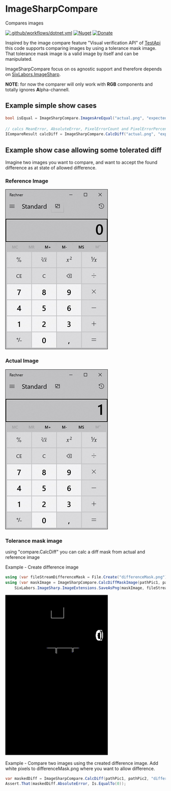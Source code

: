 # ImageSharpCompare

Compares images

[![.github/workflows/dotnet.yml](https://github.com/Codeuctivity/ImageSharp.Compare/actions/workflows/dotnet.yml/badge.svg)](https://github.com/Codeuctivity/ImageSharp.Compare/actions/workflows/dotnet.yml) [![Nuget](https://img.shields.io/nuget/v/Codeuctivity.ImageSharpCompare.svg)](https://www.nuget.org/packages/Codeuctivity.ImageSharpCompare/) [![Donate](https://img.shields.io/static/v1?label=Paypal&message=Donate&color=informational)](https://www.paypal.com/donate?hosted_button_id=7M7UFMMRTS7UE)

Inspired by the image compare feature "Visual verification API" of [TestApi](https://blogs.msdn.microsoft.com/ivo_manolov/2009/04/20/introduction-to-testapi-part-3-visual-verification-apis/) this code supports comparing images by using a tolerance mask image. That tolerance mask image is a valid image by itself and can be manipulated.

ImageSharpCompare focus on os agnostic support and therefore depends on [SixLabors.ImageSharp](https://github.com/SixLabors/ImageSharp).

**NOTE**: for now the comparer will only work with **RGB** components and totally ignores **A**lpha-channell.

## Example simple show cases

```csharp
bool isEqual = ImageSharpCompare.ImagesAreEqual("actual.png", "expected.png");

// calcs MeanError, AbsoluteError, PixelErrorCount and PixelErrorPercentage
ICompareResult calcDiff = ImageSharpCompare.CalcDiff("actual.png", "expected.png");
```

## Example show case allowing some tolerated diff

Imagine two images you want to compare, and want to accept the found difference as at state of allowed difference.

### Reference Image

![actual image](./ImageSharpCompareTestNunit/TestData/Calc0.jpg "Reference Image")

### Actual Image

![actual image](./ImageSharpCompareTestNunit/TestData/Calc1.jpg "Reference Image")

### Tolerance mask image

using "compare.CalcDiff" you can calc a diff mask from actual and reference image

Example - Create difference image

```csharp
using (var fileStreamDifferenceMask = File.Create("differenceMask.png"))
using (var maskImage = ImageSharpCompare.CalcDiffMaskImage(pathPic1, pathPic2))
    SixLabors.ImageSharp.ImageExtensions.SaveAsPng(maskImage, fileStreamDifferenceMask);
```

![differenceMask.png](./ImageSharpCompareTestNunit/TestData/differenceMask.png "differenceMask.png")

Example - Compare two images using the created difference image. Add white pixels to differenceMask.png where you want to allow difference.

```csharp
var maskedDiff = ImageSharpCompare.CalcDiff(pathPic1, pathPic2, "differenceMask.png");
Assert.That(maskedDiff.AbsoluteError, Is.EqualTo(0));
```
